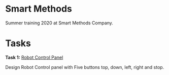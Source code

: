 # Smart Methods 
Summer training 2020 at Smart Methods Company. 

# Tasks
**Task 1:** [Robot Control Panel](https://github.com/ITReema/SmartMethods/tree/master/Control)

Design Robot Control panel with Five buttons top, down, left, right and stop. 
